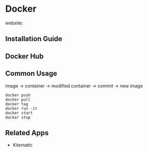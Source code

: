 # Docker
website:

## Installation Guide

## Docker Hub

## Common Usage
image -> container -> modified container -> commit -> new image

```shell
docker push
docker pull
docker tag
docker run -it
docker start
docker stop
```

## Related Apps

* Kitematic
